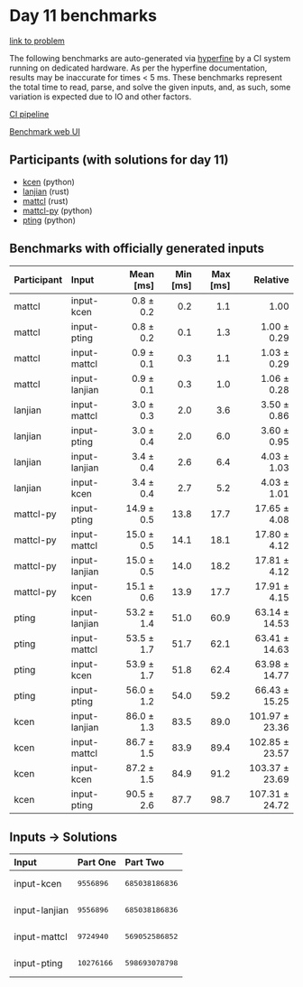 # Day 11 benchmarks

[link to problem](https://adventofcode.com/2023/day/11)

The following benchmarks are auto-generated via
[hyperfine](https://github.com/sharkdp/hyperfine) by a CI system running on
dedicated hardware. As per the hyperfine documentation, results may be
inaccurate for times < 5 ms. These benchmarks represent the total time to read,
parse, and solve the given inputs, and, as such, some variation is expected due
to IO and other factors.

[CI pipeline](http://ci.papercode.net:8080/teams/main/pipelines/aoc2023)

[Benchmark web UI](https://aoc.ancalagon.black)


## Participants (with solutions for day 11)

- [kcen](https://github.com/kcen/aoc2023) (python)
- [lanjian](https://github.com/lanjian/aoc-2023) (rust)
- [mattcl](https://github.com/mattcl/aoc2023) (rust)
- [mattcl-py](https://github.com/mattcl/aoc2023-py) (python)
- [pting](https://github.com/pting/aoc2023) (python)


## Benchmarks with officially generated inputs

| Participant | Input | Mean [ms] | Min [ms] | Max [ms] | Relative |
|:---|:---|---:|---:|---:|---:|
| mattcl | input-kcen | 0.8 ± 0.2 | 0.2 | 1.1 | 1.00 |
| mattcl | input-pting | 0.8 ± 0.2 | 0.1 | 1.3 | 1.00 ± 0.29 |
| mattcl | input-mattcl | 0.9 ± 0.1 | 0.3 | 1.1 | 1.03 ± 0.29 |
| mattcl | input-lanjian | 0.9 ± 0.1 | 0.3 | 1.0 | 1.06 ± 0.28 |
| lanjian | input-mattcl | 3.0 ± 0.3 | 2.0 | 3.6 | 3.50 ± 0.86 |
| lanjian | input-pting | 3.0 ± 0.4 | 2.0 | 6.0 | 3.60 ± 0.95 |
| lanjian | input-lanjian | 3.4 ± 0.4 | 2.6 | 6.4 | 4.03 ± 1.03 |
| lanjian | input-kcen | 3.4 ± 0.4 | 2.7 | 5.2 | 4.03 ± 1.01 |
| mattcl-py | input-pting | 14.9 ± 0.5 | 13.8 | 17.7 | 17.65 ± 4.08 |
| mattcl-py | input-mattcl | 15.0 ± 0.5 | 14.1 | 18.1 | 17.80 ± 4.12 |
| mattcl-py | input-lanjian | 15.0 ± 0.5 | 14.0 | 18.2 | 17.81 ± 4.12 |
| mattcl-py | input-kcen | 15.1 ± 0.6 | 13.9 | 17.7 | 17.91 ± 4.15 |
| pting | input-lanjian | 53.2 ± 1.4 | 51.0 | 60.9 | 63.14 ± 14.53 |
| pting | input-mattcl | 53.5 ± 1.7 | 51.7 | 62.1 | 63.41 ± 14.63 |
| pting | input-kcen | 53.9 ± 1.7 | 51.8 | 62.4 | 63.98 ± 14.77 |
| pting | input-pting | 56.0 ± 1.2 | 54.0 | 59.2 | 66.43 ± 15.25 |
| kcen | input-lanjian | 86.0 ± 1.3 | 83.5 | 89.0 | 101.97 ± 23.36 |
| kcen | input-mattcl | 86.7 ± 1.5 | 83.9 | 89.4 | 102.85 ± 23.57 |
| kcen | input-kcen | 87.2 ± 1.5 | 84.9 | 91.2 | 103.37 ± 23.69 |
| kcen | input-pting | 90.5 ± 2.6 | 87.7 | 98.7 | 107.31 ± 24.72 |


## Inputs -> Solutions

| Input | Part One | Part Two |
|:---|:---|:---|
|input-kcen|<pre>9556896</pre>|<pre>685038186836</pre>|
|input-lanjian|<pre>9556896</pre>|<pre>685038186836</pre>|
|input-mattcl|<pre>9724940</pre>|<pre>569052586852</pre>|
|input-pting|<pre>10276166</pre>|<pre>598693078798</pre>|